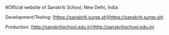 #Official website of Sanskriti School, New Delhi, India

Development/Testing: [https://sanskriti.surge.sh](https://sanskriti.surge.sh)

Production: [http://sanskritischool.edu.in](http://sanskritischool.edu.in)